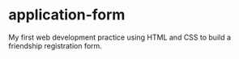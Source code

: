 # application-form
My first web development practice using HTML and CSS to build a friendship registration form.
